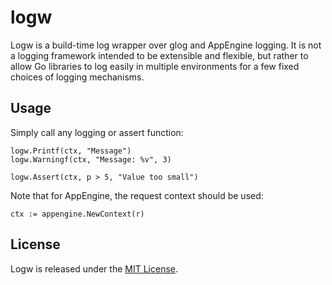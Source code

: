 # logw
Logw is a build-time log wrapper over glog and AppEngine logging. It is not a
logging framework intended to be extensible and flexible, but rather to allow
Go libraries to log easily in multiple environments for a few fixed choices of
logging mechanisms.

## Usage
Simply call any logging or assert function:
```
logw.Printf(ctx, "Message")
logw.Warningf(ctx, "Message: %v", 3)

logw.Assert(ctx, p > 5, "Value too small")
```

Note that for AppEngine, the request context should be used:
```
ctx := appengine.NewContext(r)
```

## License

Logw is released under the [MIT License](http://opensource.org/licenses/MIT).
